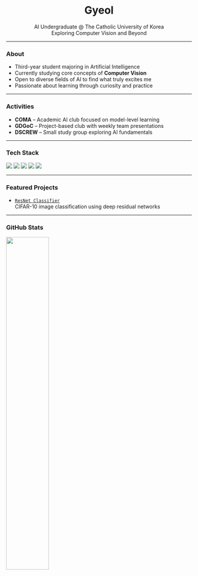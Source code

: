 <!--
**gyeol02/gyeol02** is a ✨ _special_ ✨ repository because its `README.md` (this file) appears on your GitHub profile.

Here are some ideas to get you started:

- 🔭 I’m currently working on ...
- 🌱 I’m currently learning ...
- 👯 I’m looking to collaborate on ...
- 🤔 I’m looking for help with ...
- 💬 Ask me about ...
- 📫 How to reach me: ...
- 😄 Pronouns: ...
- ⚡ Fun fact: ...
-->
<h1 align="center">Gyeol</h1>
<p align="center">
  AI Undergraduate @ The Catholic University of Korea<br>
  Exploring Computer Vision and Beyond
</p>

---

### About
- Third-year student majoring in Artificial Intelligence
- Currently studying core concepts of **Computer Vision**
- Open to diverse fields of AI to find what truly excites me
- Passionate about learning through curiosity and practice

---

### Activities
- **COMA** – Academic AI club focused on model-level learning  
- **GDGoC** – Project-based club with weekly team presentations  
- **DSCREW** – Small study group exploring AI fundamentals

---

### Tech Stack
<p align="left">
  <img src="https://img.shields.io/badge/Python-181717?style=flat&logo=Python&logoColor=white"/>
  <img src="https://img.shields.io/badge/PyTorch-181717?style=flat&logo=PyTorch&logoColor=EE4C2C"/>
  <img src="https://img.shields.io/badge/OpenCV-181717?style=flat&logo=OpenCV&logoColor=5C3EE8"/>
  <img src="https://img.shields.io/badge/Scikit--learn-181717?style=flat&logo=scikit-learn&logoColor=F7931E"/>
  <img src="https://img.shields.io/badge/Git-181717?style=flat&logo=Git&logoColor=F05032"/>
</p>

---

### Featured Projects
- [`ResNet Classifier`]([https://github.com/gyeol02/DL_Study/ResNet])  
  CIFAR-10 image classification using deep residual networks  

---

### GitHub Stats
<p align="left">
  <img src="https://github-readme-stats.vercel.app/api?username=gyeol02&show_icons=true&hide_title=true&hide_border=true&theme=default" width="48%"/>
</p>

